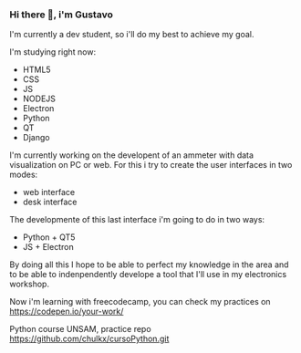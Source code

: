 ### Hi there 👋, i'm Gustavo


I'm currently a dev student, so i'll do my best to achieve my goal.

I'm studying right now:
  * HTML5
  * CSS
  * JS
  * NODEJS
  * Electron
  * Python
  * QT
  * Django

I'm currently working on the developent of an ammeter with data visualization on PC or web.
For this i try to create  the user interfaces in two modes: 
  * web interface 
  * desk interface

The developmente of this last interface i'm going to do in two ways:
  * Python + QT5
  * JS + Electron

By doing all this I hope to be able to perfect my knowledge in the area and to be able to indenpendently develope a tool that I'll use in my electronics workshop.

Now i'm learning with freecodecamp, you can check my practices on https://codepen.io/your-work/

Python course UNSAM, practice repo https://github.com/chulkx/cursoPython.git

<!--
**chulkx/chulkx** is a ✨ _special_ ✨ repository because its `README.md` (this file) appears on your GitHub profile.

Here are some ideas to get you started:

- 🔭 I’m currently working on ...
- 🌱 I’m currently learning ...
- 👯 I’m looking to collaborate on ...
- 🤔 I’m looking for help with ...
- 💬 Ask me about ...
- 📫 How to reach me: ...
- 😄 Pronouns: ...
- ⚡ Fun fact: ...
-->
